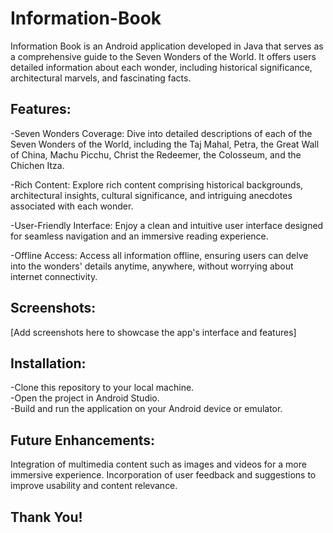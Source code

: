 # Information-Book

Information Book is an Android application developed in Java that serves as a comprehensive guide to the Seven Wonders of the World. It offers users detailed information about each wonder, including historical significance, architectural marvels, and fascinating facts.

## Features:
-Seven Wonders Coverage: Dive into detailed descriptions of each of the Seven Wonders of the World, including the Taj Mahal, Petra, the Great Wall of China, Machu Picchu, Christ the Redeemer, the Colosseum, and the Chichen Itza.

-Rich Content: Explore rich content comprising historical backgrounds, architectural insights, cultural significance, and intriguing anecdotes associated with each wonder.

-User-Friendly Interface: Enjoy a clean and intuitive user interface designed for seamless navigation and an immersive reading experience.

-Offline Access: Access all information offline, ensuring users can delve into the wonders' details anytime, anywhere, without worrying about internet connectivity.

## Screenshots:
[Add screenshots here to showcase the app's interface and features]

## Installation:
-Clone this repository to your local machine.  <br>
-Open the project in Android Studio.  <br>
-Build and run the application on your Android device or emulator.

## Future Enhancements:
Integration of multimedia content such as images and videos for a more immersive experience.
Incorporation of user feedback and suggestions to improve usability and content relevance.
 
## Thank  You!

